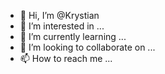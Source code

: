 - 👋 Hi, I’m @Krystian
- 👀 I’m interested in ...
- 🌱 I’m currently learning ...
- 💞️ I’m looking to collaborate on ...
- 📫 How to reach me ...

<!---
krespox/krespox is a ✨ special ✨ repository because its `README.md` (this file) appears on your GitHub profile.
You can click the Preview link to take a look at your changes.
--->
